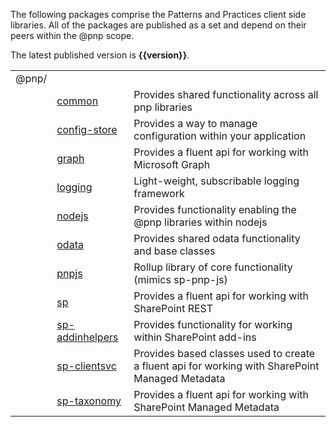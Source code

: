 The following packages comprise the Patterns and Practices client side libraries. All of the packages are published as a set and depend on their peers within
the @pnp scope.

The latest published version is **{{version}}**.

|     ||  | 
| ---| -------------|-------------|
| @pnp/| | | 
|| [common](../common/docs/index.md)  | Provides shared functionality across all pnp libraries | 
|| [config-store](../config-store/docs/index.md) | Provides a way to manage configuration within your application | 
|| [graph](../graph/docs/index.md) | Provides a fluent api for working with Microsoft Graph |
|| [logging](../logging/docs/index.md) | Light-weight, subscribable logging framework |
|| [nodejs](../nodejs/docs/index.md) | Provides functionality enabling the @pnp libraries within nodejs |
|| [odata](../odata/docs/index.md) | Provides shared odata functionality and base classes |
|| [pnpjs](../pnpjs/docs/index.md) | Rollup library of core functionality (mimics sp-pnp-js) |
|| [sp](../sp/docs/index.md) | Provides a fluent api for working with SharePoint REST |
|| [sp-addinhelpers](../sp-addinhelpers/docs/index.md) | Provides functionality for working within SharePoint add-ins |
|| [sp-clientsvc](../sp-clientsvc/docs/index.md) | Provides based classes used to create a fluent api for working with SharePoint Managed Metadata |
|| [sp-taxonomy](../sp-taxonomy/docs/index.md) | Provides a fluent api for working with SharePoint Managed Metadata |